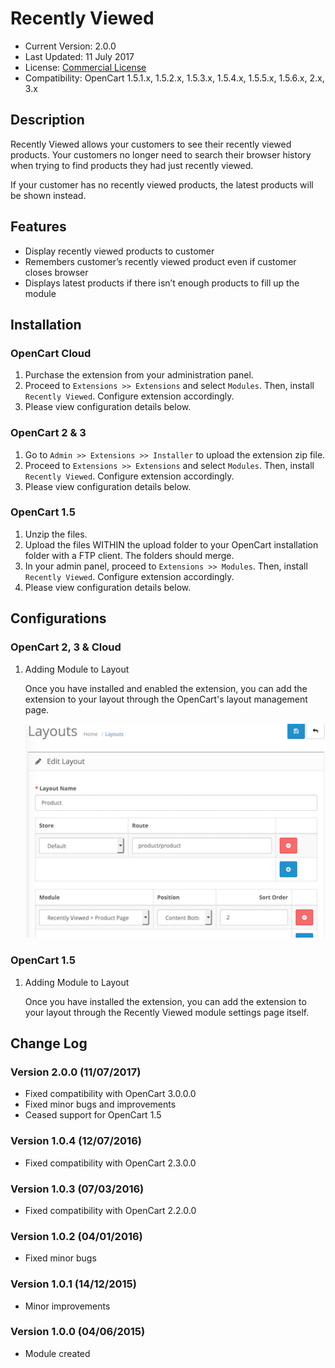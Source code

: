 # Recently Viewed

* Current Version: 2.0.0
* Last Updated: 11 July 2017
* License: [Commercial License][1]
* Compatibility: OpenCart 1.5.1.x, 1.5.2.x, 1.5.3.x, 1.5.4.x, 1.5.5.x, 1.5.6.x, 2.x, 3.x


[1]: https://www.marketinsg.com/usage-license

## Description

Recently Viewed allows your customers to see their recently viewed products. Your customers no longer need to search their browser history when trying to find products they had just recently viewed.

If your customer has no recently viewed products, the latest products will be shown instead.

## Features

* Display recently viewed products to customer
* Remembers customer’s recently viewed product even if customer closes browser
* Displays latest products if there isn’t enough products to fill up the module

## Installation

### OpenCart Cloud

1. Purchase the extension from your administration panel.
2. Proceed to `Extensions >> Extensions` and select `Modules`. Then, install `Recently Viewed`. Configure extension accordingly.
3. Please view configuration details below.

### OpenCart 2 & 3

1. Go to `Admin >> Extensions >> Installer` to upload the extension zip file.
2. Proceed to `Extensions >> Extensions` and select `Modules`. Then, install `Recently Viewed`. Configure extension accordingly.
3. Please view configuration details below.

### OpenCart 1.5

1. Unzip the files.
2. Upload the files WITHIN the upload folder to your OpenCart installation folder with a FTP client. The folders should merge.
3. In your admin panel, proceed to `Extensions >> Modules`. Then, install `Recently Viewed`. Configure extension accordingly.
4. Please view configuration details below.

## Configurations

### OpenCart 2, 3 & Cloud

1. Adding Module to Layout

	Once you have installed and enabled the extension, you can add the extension to your layout through the OpenCart's layout management page.

	![Screenshot](images/recently_viewed/image-1.png)

### OpenCart 1.5

1. Adding Module to Layout

	Once you have installed the extension, you can add the extension to your layout through the Recently Viewed module settings page itself.

## Change Log

### Version 2.0.0 (11/07/2017)
* Fixed compatibility with OpenCart 3.0.0.0
* Fixed minor bugs and improvements
* Ceased support for OpenCart 1.5
### Version 1.0.4 (12/07/2016)
* Fixed compatibility with OpenCart 2.3.0.0
### Version 1.0.3 (07/03/2016)
* Fixed compatibility with OpenCart 2.2.0.0
### Version 1.0.2 (04/01/2016)
* Fixed minor bugs
### Version 1.0.1 (14/12/2015)
* Minor improvements
### Version 1.0.0 (04/06/2015)
* Module created